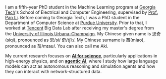<span class='anchor' id='about-me'></span>

I am a fifth-year PhD student in the Machine Learning program at [Georgia Tech](https://www.gatech.edu/)'s School of Electrical and Computer Engineering, supervised by [Prof. Pan Li](https://sites.google.com/view/panli-purdue). Before coming to Georgia Tech, I was a PhD student in the Department of Computer Science at [Purdue University](https://www.purdue.edu/). Prior to that, I worked at [Tencent](https://www.tencent.com/) Big Data Lab after receiving my master's degree from the [University of Illinois Urbana-Champaign](https://illinois.edu/). My Chinese given name is 思奇(siqi), pronounced as 思/si/ 奇/tʃiː/. My Chinese surname is 苗(miao), pronounced as 苗/mɪaʊ/. You can also call me Aki.

My current research focuses on <u><strong>AI for science</strong></u>, particularly applications in high-energy physics, and on <u><strong>agentic AI</strong></u>, where I study how large language models can act as autonomous reasoning and simulation agents and how they can interact with network-structured data.



<!-- My research interest includes neural machine translation and computer vision. I have published more than 100 papers at the top international AI conferences with total <a href='https://scholar.google.com/citations?user=DhtAFkwAAAAJ'>google scholar citations <strong><span id='total_cit'>260000+</span></strong></a> (You can also use google scholar badge <a href='https://scholar.google.com/citations?user=DhtAFkwAAAAJ'><img src="https://img.shields.io/endpoint?url={{ url | url_encode }}&logo=Google%20Scholar&labelColor=f6f6f6&color=9cf&style=flat&label=citations"></a>). -->
